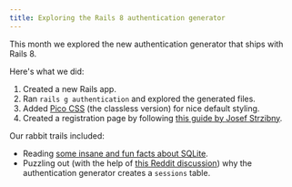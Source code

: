 ```yaml
---
title: Exploring the Rails 8 authentication generator
---
```


This month we explored the new authentication generator that ships with Rails 8.

Here's what we did:

1. Created a new Rails app.
2. Ran `rails g authentication` and explored the generated files.
3. Added [Pico CSS](https://picocss.com) (the classless version) for nice default styling.
4. Created a registration page by following [this guide by Josef Strzibny](https://nts.strzibny.name/rails-authentication-registrations).

Our rabbit trails included:

- Reading [some insane and fun facts about SQLite](https://avi.im/blag/2024/sqlite-facts).
- Puzzling out (with the help of [this Reddit discussion](https://www.reddit.com/r/ruby/comments/1eocmg6/comment/lhcjl5u/)) why the authentication generator creates a `sessions` table.
